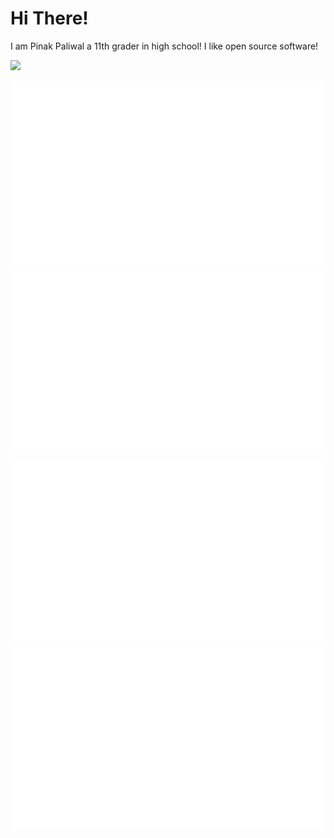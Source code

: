 # Hi There!
I am Pinak Paliwal a 11th grader in high school!
I like open source software!

![](https://waka.supersketchy.tech/api/badge/pythoncrazy/interval:today?label=today)

![My Stats!](https://raw.githubusercontent.com/pythoncrazy/github-stats/master/generated/overview.svg#gh-dark-mode-only)
![My Stats!](https://raw.githubusercontent.com/pythoncrazy/github-stats/master/generated/overview.svg#gh-light-mode-only)

![My languages!](https://raw.githubusercontent.com/pythoncrazy/github-stats/master/generated/languages.svg#gh-dark-mode-only)
![My languages!](https://raw.githubusercontent.com/pythoncrazy/github-stats/master/generated/languages.svg#gh-light-mode-only)
